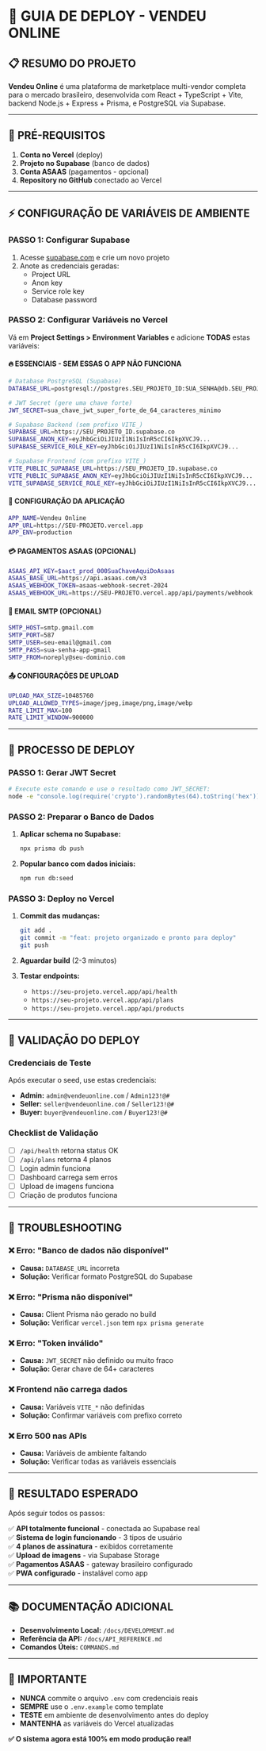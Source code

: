 # 🚀 GUIA DE DEPLOY - VENDEU ONLINE

## 📋 **RESUMO DO PROJETO**

**Vendeu Online** é uma plataforma de marketplace multi-vendor completa para o mercado brasileiro, desenvolvida com React + TypeScript + Vite, backend Node.js + Express + Prisma, e PostgreSQL via Supabase.

---

## 🔧 **PRÉ-REQUISITOS**

1. **Conta no Vercel** (deploy)
2. **Projeto no Supabase** (banco de dados)
3. **Conta ASAAS** (pagamentos - opcional)
4. **Repository no GitHub** conectado ao Vercel

---

## ⚡ **CONFIGURAÇÃO DE VARIÁVEIS DE AMBIENTE**

### **PASSO 1: Configurar Supabase**

1. Acesse [supabase.com](https://supabase.com) e crie um novo projeto
2. Anote as credenciais geradas:
   - Project URL
   - Anon key  
   - Service role key
   - Database password

### **PASSO 2: Configurar Variáveis no Vercel**

Vá em **Project Settings > Environment Variables** e adicione **TODAS** estas variáveis:

#### 🔥 **ESSENCIAIS - SEM ESSAS O APP NÃO FUNCIONA**

```bash
# Database PostgreSQL (Supabase)
DATABASE_URL=postgresql://postgres.SEU_PROJETO_ID:SUA_SENHA@db.SEU_PROJETO_ID.supabase.co:5432/postgres

# JWT Secret (gere uma chave forte)
JWT_SECRET=sua_chave_jwt_super_forte_de_64_caracteres_minimo

# Supabase Backend (sem prefixo VITE_)
SUPABASE_URL=https://SEU_PROJETO_ID.supabase.co
SUPABASE_ANON_KEY=eyJhbGciOiJIUzI1NiIsInR5cCI6IkpXVCJ9...
SUPABASE_SERVICE_ROLE_KEY=eyJhbGciOiJIUzI1NiIsInR5cCI6IkpXVCJ9...

# Supabase Frontend (com prefixo VITE_)
VITE_PUBLIC_SUPABASE_URL=https://SEU_PROJETO_ID.supabase.co
VITE_PUBLIC_SUPABASE_ANON_KEY=eyJhbGciOiJIUzI1NiIsInR5cCI6IkpXVCJ9...
VITE_SUPABASE_SERVICE_ROLE_KEY=eyJhbGciOiJIUzI1NiIsInR5cCI6IkpXVCJ9...
```

#### 🏪 **CONFIGURAÇÃO DA APLICAÇÃO**

```bash
APP_NAME=Vendeu Online
APP_URL=https://SEU-PROJETO.vercel.app
APP_ENV=production
```

#### 💳 **PAGAMENTOS ASAAS (OPCIONAL)**

```bash
ASAAS_API_KEY=$aact_prod_000SuaChaveAquiDoAsaas
ASAAS_BASE_URL=https://api.asaas.com/v3
ASAAS_WEBHOOK_TOKEN=asaas-webhook-secret-2024
ASAAS_WEBHOOK_URL=https://SEU-PROJETO.vercel.app/api/payments/webhook
```

#### 📧 **EMAIL SMTP (OPCIONAL)**

```bash
SMTP_HOST=smtp.gmail.com
SMTP_PORT=587
SMTP_USER=seu-email@gmail.com
SMTP_PASS=sua-senha-app-gmail
SMTP_FROM=noreply@seu-dominio.com
```

#### 📤 **CONFIGURAÇÕES DE UPLOAD**

```bash
UPLOAD_MAX_SIZE=10485760
UPLOAD_ALLOWED_TYPES=image/jpeg,image/png,image/webp
RATE_LIMIT_MAX=100
RATE_LIMIT_WINDOW=900000
```

---

## 🚀 **PROCESSO DE DEPLOY**

### **PASSO 1: Gerar JWT Secret**

```bash
# Execute este comando e use o resultado como JWT_SECRET:
node -e "console.log(require('crypto').randomBytes(64).toString('hex'))"
```

### **PASSO 2: Preparar o Banco de Dados**

1. **Aplicar schema no Supabase:**
   ```bash
   npx prisma db push
   ```

2. **Popular banco com dados iniciais:**
   ```bash
   npm run db:seed
   ```

### **PASSO 3: Deploy no Vercel**

1. **Commit das mudanças:**
   ```bash
   git add .
   git commit -m "feat: projeto organizado e pronto para deploy"
   git push
   ```

2. **Aguardar build** (2-3 minutos)

3. **Testar endpoints:**
   - `https://seu-projeto.vercel.app/api/health`
   - `https://seu-projeto.vercel.app/api/plans`
   - `https://seu-projeto.vercel.app/api/products`

---

## 🧪 **VALIDAÇÃO DO DEPLOY**

### **Credenciais de Teste**

Após executar o seed, use estas credenciais:

- **Admin:** `admin@vendeuonline.com` / `Admin123!@#`
- **Seller:** `seller@vendeuonline.com` / `Seller123!@#`
- **Buyer:** `buyer@vendeuonline.com` / `Buyer123!@#`

### **Checklist de Validação**

- [ ] `/api/health` retorna status OK
- [ ] `/api/plans` retorna 4 planos 
- [ ] Login admin funciona
- [ ] Dashboard carrega sem erros
- [ ] Upload de imagens funciona
- [ ] Criação de produtos funciona

---

## 🐞 **TROUBLESHOOTING**

### **❌ Erro: "Banco de dados não disponível"**
- **Causa:** `DATABASE_URL` incorreta
- **Solução:** Verificar formato PostgreSQL do Supabase

### **❌ Erro: "Prisma não disponível"**
- **Causa:** Client Prisma não gerado no build
- **Solução:** Verificar `vercel.json` tem `npx prisma generate`

### **❌ Erro: "Token inválido"**
- **Causa:** `JWT_SECRET` não definido ou muito fraco
- **Solução:** Gerar chave de 64+ caracteres

### **❌ Frontend não carrega dados**
- **Causa:** Variáveis `VITE_*` não definidas
- **Solução:** Confirmar variáveis com prefixo correto

### **❌ Erro 500 nas APIs**
- **Causa:** Variáveis de ambiente faltando
- **Solução:** Verificar todas as variáveis essenciais

---

## 🎯 **RESULTADO ESPERADO**

Após seguir todos os passos:

✅ **API totalmente funcional** - conectada ao Supabase real  
✅ **Sistema de login funcionando** - 3 tipos de usuário  
✅ **4 planos de assinatura** - exibidos corretamente  
✅ **Upload de imagens** - via Supabase Storage  
✅ **Pagamentos ASAAS** - gateway brasileiro configurado  
✅ **PWA configurado** - instalável como app  

---

## 📚 **DOCUMENTAÇÃO ADICIONAL**

- **Desenvolvimento Local:** `/docs/DEVELOPMENT.md`
- **Referência da API:** `/docs/API_REFERENCE.md`
- **Comandos Úteis:** `COMMANDS.md`

---

## 🚨 **IMPORTANTE**

- **NUNCA** commite o arquivo `.env` com credenciais reais
- **SEMPRE** use o `.env.example` como template
- **TESTE** em ambiente de desenvolvimento antes do deploy
- **MANTENHA** as variáveis do Vercel atualizadas

**✅ O sistema agora está 100% em modo produção real!**